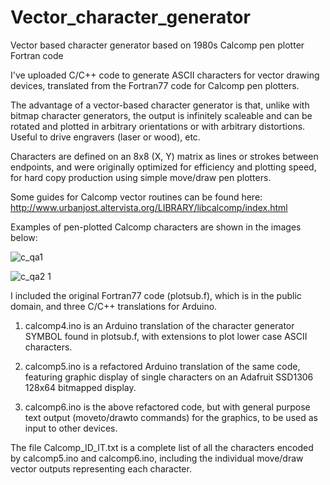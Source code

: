 # Vector_character_generator
Vector based character generator based on 1980s Calcomp pen plotter Fortran code

I've uploaded C/C++ code to generate ASCII characters for vector drawing devices, translated from the Fortran77 code for Calcomp pen plotters.

The advantage of a vector-based character generator is that, unlike with bitmap character generators, the output is infinitely scaleable and can be rotated and plotted in arbitrary orientations or with arbitrary distortions. Useful to drive engravers (laser or wood), etc.

Characters are defined on an 8x8 (X, Y) matrix as lines or strokes between endpoints, and were originally optimized for efficiency and plotting speed, for hard copy production using simple move/draw pen plotters.  

Some guides for Calcomp vector routines can be found here: http://www.urbanjost.altervista.org/LIBRARY/libcalcomp/index.html

Examples of pen-plotted Calcomp characters are shown in the images below:

![c_qa1](https://user-images.githubusercontent.com/5509037/175750542-a4abc832-2eb5-47d3-bb6a-b44a1b694785.gif)

![c_qa2 1](https://user-images.githubusercontent.com/5509037/175750544-fa52a787-6f7e-40b6-b993-a0fce5393dcf.gif)

I included the original Fortran77 code (plotsub.f), which is in the public domain, and three C/C++ translations for Arduino.

1. calcomp4.ino is an Arduino translation of the character generator SYMBOL found in plotsub.f, with extensions to plot lower case ASCII characters.

2. calcomp5.ino is a refactored Arduino translation of the same code, featuring graphic display of single characters on an Adafruit SSD1306 128x64 bitmapped display.

3. calcomp6.ino is the above refactored code, but with general purpose text output (moveto/drawto commands) for the graphics, to be used as input to other devices.

The file Calcomp_ID_IT.txt is a complete list of all the characters encoded by calcomp5.ino and calcomp6.ino, including the individual move/draw vector outputs representing each character.
